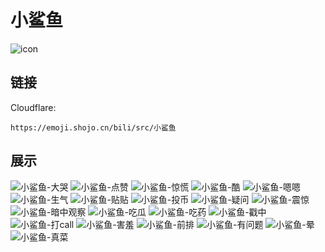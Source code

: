 # 小鲨鱼
![icon](https://emoji.shojo.cn/bili/src/小鲨鱼/icon.png)
## 链接
Cloudflare:
```
https://emoji.shojo.cn/bili/src/小鲨鱼
```
## 展示
![小鲨鱼-大哭](https://emoji.shojo.cn/bili/src/小鲨鱼/小鲨鱼-大哭.png)
![小鲨鱼-点赞](https://emoji.shojo.cn/bili/src/小鲨鱼/小鲨鱼-点赞.png)
![小鲨鱼-惊慌](https://emoji.shojo.cn/bili/src/小鲨鱼/小鲨鱼-惊慌.png)
![小鲨鱼-酷](https://emoji.shojo.cn/bili/src/小鲨鱼/小鲨鱼-酷.png)
![小鲨鱼-嗯嗯](https://emoji.shojo.cn/bili/src/小鲨鱼/小鲨鱼-嗯嗯.png)
![小鲨鱼-生气](https://emoji.shojo.cn/bili/src/小鲨鱼/小鲨鱼-生气.png)
![小鲨鱼-贴贴](https://emoji.shojo.cn/bili/src/小鲨鱼/小鲨鱼-贴贴.png)
![小鲨鱼-投币](https://emoji.shojo.cn/bili/src/小鲨鱼/小鲨鱼-投币.png)
![小鲨鱼-疑问](https://emoji.shojo.cn/bili/src/小鲨鱼/小鲨鱼-疑问.png)
![小鲨鱼-震惊](https://emoji.shojo.cn/bili/src/小鲨鱼/小鲨鱼-震惊.png)
![小鲨鱼-暗中观察](https://emoji.shojo.cn/bili/src/小鲨鱼/小鲨鱼-暗中观察.png)
![小鲨鱼-吃瓜](https://emoji.shojo.cn/bili/src/小鲨鱼/小鲨鱼-吃瓜.png)
![小鲨鱼-吃药](https://emoji.shojo.cn/bili/src/小鲨鱼/小鲨鱼-吃药.png)
![小鲨鱼-戳中](https://emoji.shojo.cn/bili/src/小鲨鱼/小鲨鱼-戳中.png)
![小鲨鱼-打call](https://emoji.shojo.cn/bili/src/小鲨鱼/小鲨鱼-打call.png)
![小鲨鱼-害羞](https://emoji.shojo.cn/bili/src/小鲨鱼/小鲨鱼-害羞.png)
![小鲨鱼-前排](https://emoji.shojo.cn/bili/src/小鲨鱼/小鲨鱼-前排.png)
![小鲨鱼-有问题](https://emoji.shojo.cn/bili/src/小鲨鱼/小鲨鱼-有问题.png)
![小鲨鱼-晕](https://emoji.shojo.cn/bili/src/小鲨鱼/小鲨鱼-晕.png)
![小鲨鱼-真菜](https://emoji.shojo.cn/bili/src/小鲨鱼/小鲨鱼-真菜.png)
